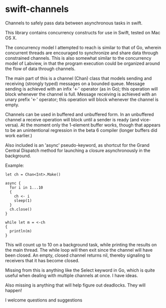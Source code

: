 swift-channels
==============

Channels to safely pass data between asynchronous tasks in swift.

This library contains concurrency constructs for use in Swift, tested on
Mac OS X.

The concurrency model I attempted to reach is similar to that of Go,
wherein concurrent threads are encouraged to synchronize and share data
through constrained channels. This is also somewhat similar to the
concurrency model of Labview, in that the program execution could be
organized around the flow of data through channels.

The main part of this is a channel (Chan<T>) class that models sending
and receiving (strongly typed) messages on a bounded queue. Message
sending is achieved with an infix '<-' operator (as in Go); this
operation will block whenever the channel is full. Message receiving is
achieved with an unary prefix '<-' operator; this operation will block
whenever the channel is empty.

Channels can be used in buffered and unbuffered form. In an unbuffered
channel a receive operation will block until a sender is ready (and
vice-versa). At the moment only the 1-element buffer works, though that
appears to be an unintentional regression in the beta 6 compiler (longer
buffers did work earlier.)

Also included is an 'async' pseudo-keyword, as shortcut for the Grand
Central Dispatch method for launching a closure asynchronously in the
background.

Example:
```
let ch = Chan<Int>.Make()

async {
  for i in 1...10
  {
    ch <- i
    sleep(1)
  }
  ch.close()
}

while let m = <-ch
{
  println(m)
}
```

This will count up to 10 on a background task, while printing the
results on the main thread. The while loop will then exit since the
channel will have been closed. An empty, closed channel returns nil,
thereby signaling to receivers that it has become closed.

Missing from this is anything like the Select keyword in Go, which is
quite useful when dealing with multiple channels at once. I have
ideas.

Also missing is anything that will help figure out deadlocks. They will
happen!

I welcome questions and suggestions